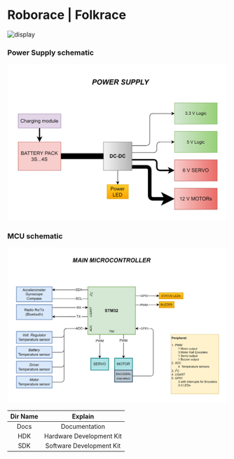 # Roborace | Folkrace

![display](Images/Renders/Robot-2022-03-26.JPG)

### Power Supply schematic
![display](Images/SchematicDrawing_PowerSupply.jpg)

### MCU schematic
![display](Images/SchematicDrawing_Microcontroller.jpg)

|Dir Name|Explain|
| :--:|:--:|
|Docs|Documentation|
|HDK|Hardware Development Kit|
|SDK|Software Development Kit|
